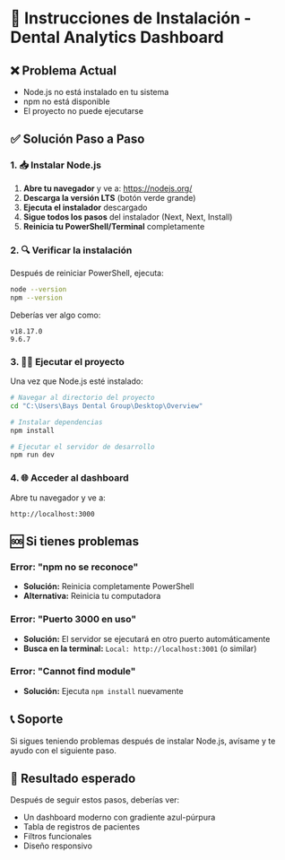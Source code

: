 # 🚀 Instrucciones de Instalación - Dental Analytics Dashboard

## ❌ Problema Actual
- Node.js no está instalado en tu sistema
- npm no está disponible
- El proyecto no puede ejecutarse

## ✅ Solución Paso a Paso

### 1. 📥 Instalar Node.js
1. **Abre tu navegador** y ve a: https://nodejs.org/
2. **Descarga la versión LTS** (botón verde grande)
3. **Ejecuta el instalador** descargado
4. **Sigue todos los pasos** del instalador (Next, Next, Install)
5. **Reinicia tu PowerShell/Terminal** completamente

### 2. 🔍 Verificar la instalación
Después de reiniciar PowerShell, ejecuta:
```bash
node --version
npm --version
```

Deberías ver algo como:
```
v18.17.0
9.6.7
```

### 3. 🏃‍♂️ Ejecutar el proyecto
Una vez que Node.js esté instalado:

```bash
# Navegar al directorio del proyecto
cd "C:\Users\Bays Dental Group\Desktop\Overview"

# Instalar dependencias
npm install

# Ejecutar el servidor de desarrollo
npm run dev
```

### 4. 🌐 Acceder al dashboard
Abre tu navegador y ve a:
```
http://localhost:3000
```

## 🆘 Si tienes problemas

### Error: "npm no se reconoce"
- **Solución:** Reinicia completamente PowerShell
- **Alternativa:** Reinicia tu computadora

### Error: "Puerto 3000 en uso"
- **Solución:** El servidor se ejecutará en otro puerto automáticamente
- **Busca en la terminal:** `Local: http://localhost:3001` (o similar)

### Error: "Cannot find module"
- **Solución:** Ejecuta `npm install` nuevamente

## 📞 Soporte
Si sigues teniendo problemas después de instalar Node.js, avísame y te ayudo con el siguiente paso.

## 🎯 Resultado esperado
Después de seguir estos pasos, deberías ver:
- Un dashboard moderno con gradiente azul-púrpura
- Tabla de registros de pacientes
- Filtros funcionales
- Diseño responsivo 